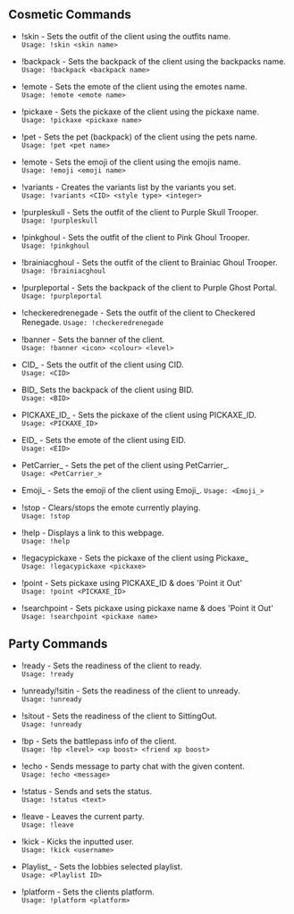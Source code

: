 ## Cosmetic Commands
* !skin - Sets the outfit of the client using the outfits name.<br>
``Usage: !skin <skin name>``

* !backpack - Sets the backpack of the client using the backpacks name.     
``Usage: !backpack <backpack name>``

* !emote - Sets the emote of the client using the emotes name.              
``Usage: !emote <emote name>``

* !pickaxe - Sets the pickaxe of the client using the pickaxe name.         
``Usage: !pickaxe <pickaxe name>``

* !pet - Sets the pet (backpack) of the client using the pets name.         
``Usage: !pet <pet name>``

* !emote - Sets the emoji of the client using the emojis name.         
``Usage: !emoji <emoji name>``

* !variants - Creates the variants list by the variants you set.            
``Usage: !variants <CID> <style type> <integer>``

* !purpleskull - Sets the outfit of the client to Purple Skull Trooper.     
``Usage: !purpleskull``

* !pinkghoul - Sets the outfit of the client to Pink Ghoul Trooper.     
``Usage: !pinkghoul``

* !brainiacghoul - Sets the outfit of the client to Brainiac Ghoul Trooper.     
``Usage: !brainiacghoul``

* !purpleportal - Sets the backpack of the client to Purple Ghost Portal.   
``Usage: !purpleportal``

* !checkeredrenegade - Sets the outfit of the client to Checkered Renegade. 
``Usage: !checkeredrenegade``

* !banner - Sets the banner of the client.                                  
``Usage: !banner <icon> <colour> <level>``

* CID_ - Sets the outfit of the client using CID.                           
``Usage: <CID>``

* BID_ Sets the backpack of the client using BID.                           
``Usage: <BID>``

* PICKAXE_ID_ - Sets the pickaxe of the client using PICKAXE_ID.            
``Usage: <PICKAXE_ID>``

* EID_ - Sets the emote of the client using EID.                            
``Usage: <EID>``

* PetCarrier_ - Sets the pet of the client using PetCarrier_.                            
``Usage: <PetCarrier_>``

* Emoji_ - Sets the emoji of the client using Emoji_.
``Usage: <Emoji_>``

* !stop - Clears/stops the emote currently playing.                         
``Usage: !stop``

* !help - Displays a link to this webpage.                                  
``Usage: !help``

* !legacypickaxe - Sets the pickaxe of the client using Pickaxe_            
``Usage: !legacypickaxe <pickaxe>``

* !point - Sets pickaxe using PICKAXE_ID & does 'Point it Out'              
``Usage: !point <PICKAXE_ID>``

* !searchpoint - Sets pickaxe using pickaxe name & does 'Point it Out'      
``Usage: !searchpoint <pickaxe name>``

## Party Commands
* !ready - Sets the readiness of the client to ready.                       
``Usage: !ready``

* !unready/!sitin - Sets the readiness of the client to unready.                   
``Usage: !unready``

* !sitout - Sets the readiness of the client to SittingOut.<br>
``Usage: !unready``

* !bp - Sets the battlepass info of the client.                             
``Usage: !bp <level> <xp boost> <friend xp boost>``

* !echo - Sends message to party chat with the given content.               
``Usage: !echo <message> ``

* !status - Sends and sets the status.<br>
``Usage: !status <text>``

* !leave - Leaves the current party.<br>
``Usage: !leave``

* !kick - Kicks the inputted user.<br>
``Usage: !kick <username>``

* Playlist_ - Sets the lobbies selected playlist.<br>
``Usage: <Playlist ID>``

* !platform - Sets the clients platform.<br>
``Usage: !platform <platform>``